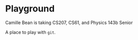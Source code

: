 # Playground
Camille Bean is taking CS207, CS61, and Physics 143b
Senior

A place to play with `git`.
